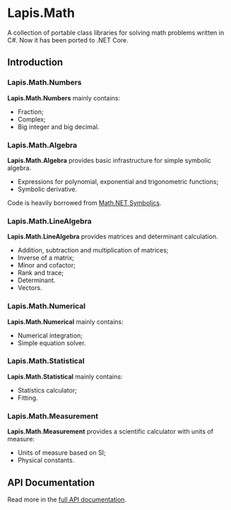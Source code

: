 # Lapis.Math
A collection of portable class libraries for solving math problems written in C#. Now it has been ported to .NET Core.

## Introduction
### Lapis.Math.Numbers
**Lapis.Math.Numbers** mainly contains:
- Fraction;
- Complex;
- Big integer and big decimal.

### Lapis.Math.Algebra
**Lapis.Math.Algebra** provides basic infrastructure for simple symbolic algebra.
- Expressions for polynomial, exponential and trigonometric functions;
- Symbolic derivative.

Code is heavily borrowed from [Math.NET Symbolics](https://github.com/mathnet/mathnet-symbolics).

### Lapis.Math.LineAlgebra
**Lapis.Math.LineAlgebra** provides matrices and determinant calculation.
- Addition, subtraction and multiplication of matrices;
- Inverse of a matrix;
- Minor and cofactor;
- Rank and trace;
- Determinant.
- Vectors.

### Lapis.Math.Numerical
**Lapis.Math.Numerical** mainly contains:
- Numerical integration;
- Simple equation solver.

### Lapis.Math.Statistical
**Lapis.Math.Statistical** mainly contains:
- Statistics calculator;
- Fitting.

### Lapis.Math.Measurement
**Lapis.Math.Measurement** provides a scientific calculator with units of measure:
- Units of measure based on SI;
- Physical constants.

## API Documentation
Read more in the [full API documentation](api/index.md).